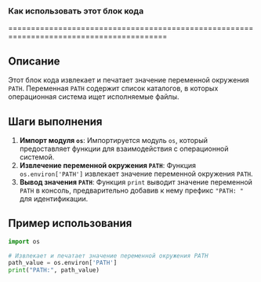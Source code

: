 ### **Как использовать этот блок кода**

=========================================================================================

Описание
-------------------------
Этот блок кода извлекает и печатает значение переменной окружения `PATH`. Переменная `PATH` содержит список каталогов, в которых операционная система ищет исполняемые файлы.

Шаги выполнения
-------------------------
1. **Импорт модуля `os`**: Импортируется модуль `os`, который предоставляет функции для взаимодействия с операционной системой.
2. **Извлечение переменной окружения `PATH`**: Функция `os.environ['PATH']` извлекает значение переменной окружения `PATH`.
3. **Вывод значения `PATH`**: Функция `print` выводит значение переменной `PATH` в консоль, предварительно добавив к нему префикс `"PATH: "` для идентификации.

Пример использования
-------------------------

```python
import os

# Извлекает и печатает значение переменной окружения PATH
path_value = os.environ['PATH']
print("PATH:", path_value)